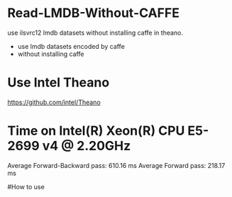 # Read-LMDB-Without-CAFFE
use ilsvrc12 lmdb datasets without installing caffe in theano.
* use lmdb datasets encoded by caffe
* without installing caffe 

# Use Intel Theano  
https://github.com/intel/Theano

# Time on Intel(R) Xeon(R) CPU E5-2699 v4 @ 2.20GHz
Average Forward-Backward pass: 610.16 ms
Average Forward pass: 218.17 ms

#How to use 

